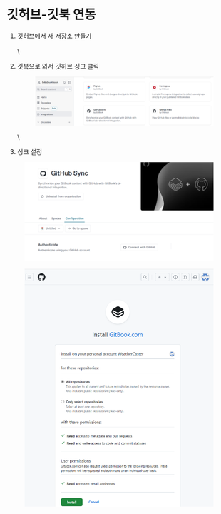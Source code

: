 # 깃허브-깃북 연동

1. 깃허브에서  새 저장소  만들기\
   \
   \

2.  깃북으로  와서 깃허브 싱크 클릭

    <figure><img src="../.gitbook/assets/image (5).png" alt=""><figcaption></figcaption></figure>

    \

3. 싱크 설정

<figure><img src="../.gitbook/assets/image (6).png" alt=""><figcaption></figcaption></figure>

<figure><img src="../.gitbook/assets/image (7).png" alt=""><figcaption></figcaption></figure>

